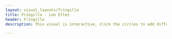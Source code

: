 ```yaml
---
layout: visual_layouts/fringilla
title: Fringilla - Leo Eltes
header: Fringilla
description: This visual is interactive, click the circles to add different effects to the song. The left circle is a delay with a lowpass filter, the middle one is a slower delay without a filter and the right circle adds a reverb to the track. The circle also represent different frequencies and the volume of that frequency. They represent the following frequencies in order left to right: bass, mid and treble. This visual works on both desktop and mobile units. 

---
```

